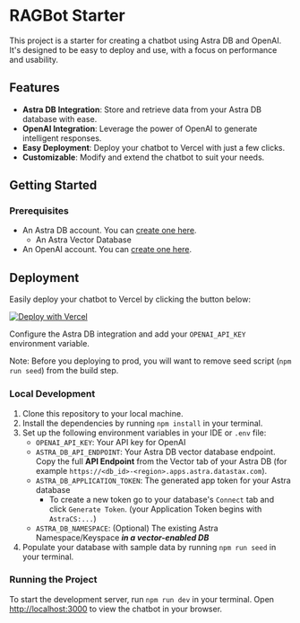 # RAGBot Starter

This project is a starter for creating a chatbot using Astra DB and OpenAI. It's designed to be easy to deploy and use, with a focus on performance and usability.

## Features

- **Astra DB Integration**: Store and retrieve data from your Astra DB database with ease.
- **OpenAI Integration**: Leverage the power of OpenAI to generate intelligent responses.
- **Easy Deployment**: Deploy your chatbot to Vercel with just a few clicks.
- **Customizable**: Modify and extend the chatbot to suit your needs.

## Getting Started

### Prerequisites

- An Astra DB account. You can [create one here](https://astra.datastax.com/register).
    - An Astra Vector Database
- An OpenAI account. You can [create one here](https://platform.openai.com/).

## Deployment

Easily deploy your chatbot to Vercel by clicking the button below:

[![Deploy with Vercel](https://vercel.com/button)](https://vercel.com/new/clone?repository-url=https://github.com/datastax/ragbot-starter&integration-ids=oac_HrgeXUSyqANAtm3MAOaTJ43a&env=OPENAI_API_KEY)

Configure the Astra DB integration and add your `OPENAI_API_KEY` environment variable.

Note: Before you deploying to prod, you will want to remove seed script (`npm run seed`) from the build step.

### Local Development

1. Clone this repository to your local machine.
2. Install the dependencies by running `npm install` in your terminal.
3. Set up the following environment variables in your IDE or `.env` file:
    - `OPENAI_API_KEY`: Your API key for OpenAI
    - `ASTRA_DB_API_ENDPOINT`: Your Astra DB vector database endpoint. Copy the full **API Endpoint** from the Vector tab of your Astra DB (for example `https://<db_id>-<region>.apps.astra.datastax.com`).
    - `ASTRA_DB_APPLICATION_TOKEN`: The generated app token for your Astra database
        - To create a new token go to your database's `Connect` tab and click `Generate Token`. (your Application Token begins with `AstraCS:...`)
    - `ASTRA_DB_NAMESPACE`: (Optional) The existing Astra Namespace/Keyspace **_in a vector-enabled DB_**
4. Populate your database with sample data by running `npm run seed` in your terminal.

### Running the Project

To start the development server, run `npm run dev` in your terminal. Open [http://localhost:3000](http://localhost:3000) to view the chatbot in your browser.
